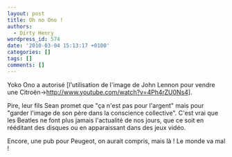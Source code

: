 ```yaml
---
layout: post
title: Oh no Ono !
authors:
  - Dirty Henry
wordpress_id: 574
date: '2010-03-04 15:13:17 +0100'
categories: []
tags: []
comments: []
---
```

Yoko Ono a autorisé [l'utilisation de l'image de John Lennon pour vendre une Citroën->http://www.youtube.com/watch?v=4Ph4rZU0Ns4].

Pire, leur fils Sean promet que "ça n'est pas pour l'argent" mais pour "garder l'image de son père dans la conscience collective". C'est vrai que les Beatles ne font plus jamais l'actualité de nos jours, que ce soit en rééditant des disques ou en apparaissant dans des jeux vidéo. 

Encore, une pub pour Peugeot, on aurait compris, mais là ! Le monde va mal !
